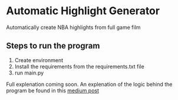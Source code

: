 
# Automatic Highlight Generator
 Automatically create NBA highlights from full game film


## Steps to run the program
1. Create environment
2. Install the requirements from the requirements.txt file
3. run main.py 


Full explenation coming soon.
An explenation of the logic behind the program be found in this [medium post](https://betterprogramming.pub/automatically-creating-nba-highlights-in-5-minutes-7f90bfedd775)
